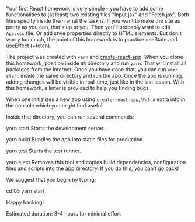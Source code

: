 Your first React homework is very simple - you have to add some functionalities to (at least) two existing files "Input.jsx" and "Fetch.jsx". Both files specify inside them what the task is. If you want to make the site as pretty as you can, that's up to you. Then you'll probably want to edit `App.css` file. Or add style properties directly to HTML elements. But don't worry too much, the point of this homework is to practice useState and useEffect (+fetch).

The project was created with `yarn` and [create-react-app](https://github.com/facebook/create-react-app). When you clone this homework, position inside `05` directory and run `yarn`. That will install all packages from the internet. Once you have done that, you can run `yarn start` inside the same directory and run the app. Once the app is running, adding changes will be visible in real-time, just like in the last lesson. With this homework, a linter is provided to help you finding bugs.

When one initializes a new app using `create-react-app`, this is extra info in the console which you might find useful:

Inside that directory, you can run several commands:

  yarn start
    Starts the development server.

  yarn build
    Bundles the app into static files for production.

  yarn test
    Starts the test runner.

  yarn eject
    Removes this tool and copies build dependencies, configuration files
    and scripts into the app directory. If you do this, you can’t go back!

We suggest that you begin by typing:

  cd 05
  yarn start

Happy hacking! 

Estimated duration: 3-4 hours for minimal effort
